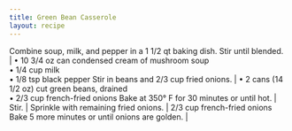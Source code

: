```yaml
---
title: Green Bean Casserole
layout: recipe
---
```


Combine soup, milk, and pepper in a 1 1/2 qt baking dish. Stir until blended. | &bull; 10 3/4 oz can condensed cream of mushroom soup <br> &bull; 1/4 cup milk <br> &bull; 1/8 tsp black pepper
Stir in beans and 2/3 cup fried onions. | &bull; 2 cans (14 1/2 oz) cut green beans, drained  <br> &bull; 2/3 cup french-fried onions
Bake at 350° F for 30 minutes or until hot. |
Stir. |
Sprinkle with remaining fried onions. | 2/3 cup french-fried onions
Bake 5 more minutes or until onions are golden. |
